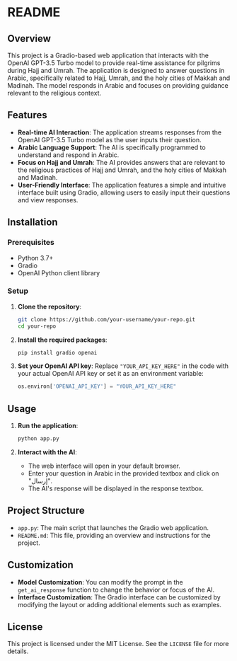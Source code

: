 # README

## Overview

This project is a Gradio-based web application that interacts with the OpenAI GPT-3.5 Turbo model to provide real-time assistance for pilgrims during Hajj and Umrah. The application is designed to answer questions in Arabic, specifically related to Hajj, Umrah, and the holy cities of Makkah and Madinah. The model responds in Arabic and focuses on providing guidance relevant to the religious context.

## Features

- **Real-time AI Interaction**: The application streams responses from the OpenAI GPT-3.5 Turbo model as the user inputs their question.
- **Arabic Language Support**: The AI is specifically programmed to understand and respond in Arabic.
- **Focus on Hajj and Umrah**: The AI provides answers that are relevant to the religious practices of Hajj and Umrah, and the holy cities of Makkah and Madinah.
- **User-Friendly Interface**: The application features a simple and intuitive interface built using Gradio, allowing users to easily input their questions and view responses.

## Installation

### Prerequisites

- Python 3.7+
- Gradio
- OpenAI Python client library

### Setup

1. **Clone the repository**:
   ```bash
   git clone https://github.com/your-username/your-repo.git
   cd your-repo
   ```

2. **Install the required packages**:
   ```bash
   pip install gradio openai
   ```

3. **Set your OpenAI API key**:
   Replace `"YOUR_API_KEY_HERE"` in the code with your actual OpenAI API key or set it as an environment variable:

   ```python
   os.environ['OPENAI_API_KEY'] = "YOUR_API_KEY_HERE"
   ```

## Usage

1. **Run the application**:
   ```bash
   python app.py
   ```

2. **Interact with the AI**:
   - The web interface will open in your default browser.
   - Enter your question in Arabic in the provided textbox and click on "إرسال".
   - The AI's response will be displayed in the response textbox.

## Project Structure

- `app.py`: The main script that launches the Gradio web application.
- `README.md`: This file, providing an overview and instructions for the project.

## Customization

- **Model Customization**: You can modify the prompt in the `get_ai_response` function to change the behavior or focus of the AI.
- **Interface Customization**: The Gradio interface can be customized by modifying the layout or adding additional elements such as examples.


## License

This project is licensed under the MIT License. See the `LICENSE` file for more details.
